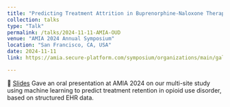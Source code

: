 ```yaml
---
title: "Predicting Treatment Attrition in Buprenorphine-Naloxone Therapy: A Machine Learning Approach Using Multi-Site EHR Data"
collection: talks
type: "Talk"
permalink: /talks/2024-11-11-AMIA-OUD
venue: "AMIA 2024 Annual Symposium"
location: "San Francisco, CA, USA"
date: 2024-11-11
link: https://amia.secure-platform.com/symposium/organizations/main/gallery/rounds/82001/details/11405

---
```

📄 [Slides](https://docs.google.com/presentation/d/1jZPGTVbUZ31Ii41TeWJLL4ZuSXY2nuQ-/edit?slide=id.p1#slide=id.p1)
Gave an oral presentation at AMIA 2024 on our multi-site study using machine learning to predict treatment retention in opioid use disorder, based on structured EHR data.


